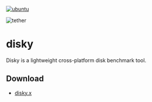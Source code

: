 [![ubuntu](https://github.com/renatus-novus-x/disky/workflows/ubuntu/badge.svg)](https://github.com/renatus-novus-x/disky/actions?query=workflow%3Aubuntu)

<img src="https://raw.githubusercontent.com/renatus-novus-x/disky/main/images/tether.png" title="tether" />

# disky
Disky is a lightweight cross-platform disk benchmark tool.

## Download
- [disky.x](https://raw.githubusercontent.com/renatus-novus-x/disky/main/bin/disky.x)
